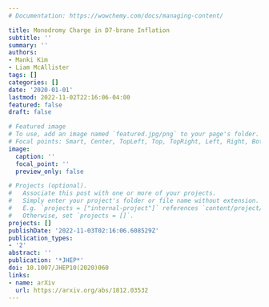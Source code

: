 ```yaml
---
# Documentation: https://wowchemy.com/docs/managing-content/

title: Monodromy Charge in D7-brane Inflation
subtitle: ''
summary: ''
authors:
- Manki Kim
- Liam McAllister
tags: []
categories: []
date: '2020-01-01'
lastmod: 2022-11-02T22:16:06-04:00
featured: false
draft: false

# Featured image
# To use, add an image named `featured.jpg/png` to your page's folder.
# Focal points: Smart, Center, TopLeft, Top, TopRight, Left, Right, BottomLeft, Bottom, BottomRight.
image:
  caption: ''
  focal_point: ''
  preview_only: false

# Projects (optional).
#   Associate this post with one or more of your projects.
#   Simply enter your project's folder or file name without extension.
#   E.g. `projects = ["internal-project"]` references `content/project/deep-learning/index.md`.
#   Otherwise, set `projects = []`.
projects: []
publishDate: '2022-11-03T02:16:06.608529Z'
publication_types:
- '2'
abstract: ''
publication: '*JHEP*'
doi: 10.1007/JHEP10(2020)060
links:
- name: arXiv
  url: https://arxiv.org/abs/1812.03532
---
```

